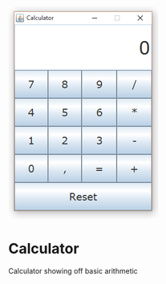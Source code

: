 ![Calculator](https://raw.githubusercontent.com/Software86/Calculator/master/CalculatorThumb.png)

# Calculator
Calculator showing off basic arithmetic
